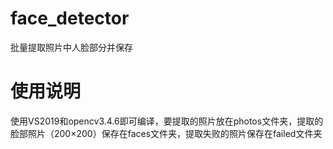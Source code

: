 # face_detector
批量提取照片中人脸部分并保存
# 使用说明
使用VS2019和opencv3.4.6即可编译，要提取的照片放在photos文件夹，提取的脸部照片（200×200）保存在faces文件夹，提取失败的照片保存在failed文件夹
